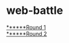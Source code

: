 # web-battle
<a href="https://tirtharajsinha.github.io/web-battle/round1/"> ******Round 1</a><br>
<a href="https://tirtharajsinha.github.io/web-battle/round2/"> ******Round 2</a><br>